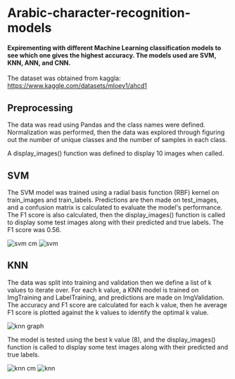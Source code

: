 # Arabic-character-recognition-models

#### Expirementing with different Machine Learning classification models to see which one gives the highest accuracy. The models used are SVM, KNN, ANN, and CNN.

The dataset was obtained from kaggla: https://www.kaggle.com/datasets/mloey1/ahcd1

## Preprocessing
The data was read using Pandas and the class names were defined. Normalization was performed, then the data was explored through figuring out the number of unique classes and the number of samples in each class.

A display_images() function was defined to display 10 images when called.

## SVM
The SVM model was trained using a radial basis function (RBF) kernel on train_images and train_labels. Predictions are then made on test_images, and a confusion matrix is calculated to evaluate the model's performance. The F1 score is also calculated, then the display_images() function is called to display some test images along with their predicted and true labels. 
The F1 score was 0.56.

![svm cm](https://github.com/sottohy/Arabic-character-recognition-models/assets/91037437/128b8c18-d611-485d-8260-440edfb7772b)
![svm](https://github.com/sottohy/Arabic-character-recognition-models/assets/91037437/648146c6-0767-4e8c-9819-8e83ba648832)


## KNN
The data was split into training and validation then we define a list of k values to iterate over. For each k value, a KNN model is trained on ImgTraining and LabelTraining, and predictions are made on ImgValidation. The accuracy and F1 score are calculated for each k value, then he average F1 score is plotted against the k values to identify the optimal k value. 

![knn graph](https://github.com/sottohy/Arabic-character-recognition-models/assets/91037437/2c5c51fa-9dd6-43f9-9136-3130d12d300a)

The model is tested using the best k value (8), and the display_images() function is called to display some test images along with their predicted and true labels.

![knn cm](https://github.com/sottohy/Arabic-character-recognition-models/assets/91037437/828f2345-8a33-478b-bf79-fba1a16eed01)
![knn](https://github.com/sottohy/Arabic-character-recognition-models/assets/91037437/cf69c56e-b550-40db-911d-1238199e095d)






